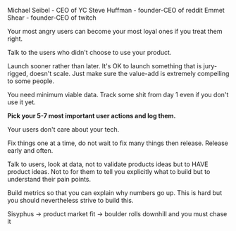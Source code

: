 Michael Seibel - CEO of YC
Steve Huffman - founder-CEO of reddit
Emmet Shear - founder-CEO of twitch

Your most angry users can become your most loyal ones if you treat them right.

Talk to the users who didn't choose to use your product.

Launch sooner rather than later. It's OK to launch something that is jury-rigged, doesn't scale.
Just make sure the value-add is extremely compelling to some people.

You need minimum viable data. Track some shit from day 1 even if you don't use it yet.

**Pick your 5-7 most important user actions and log them.**

Your users don't care about your tech.

Fix things one at a time, do not wait to fix many things then release. Release early and often.

Talk to users, look at data, not to validate products ideas but to HAVE product ideas. Not to for them to tell you explicitly what to build but to understand their pain points.

Build metrics so that you can explain why numbers go up. This is hard but you should nevertheless strive to build this.

Sisyphus -> product market fit -> boulder rolls downhill and you must chase it
